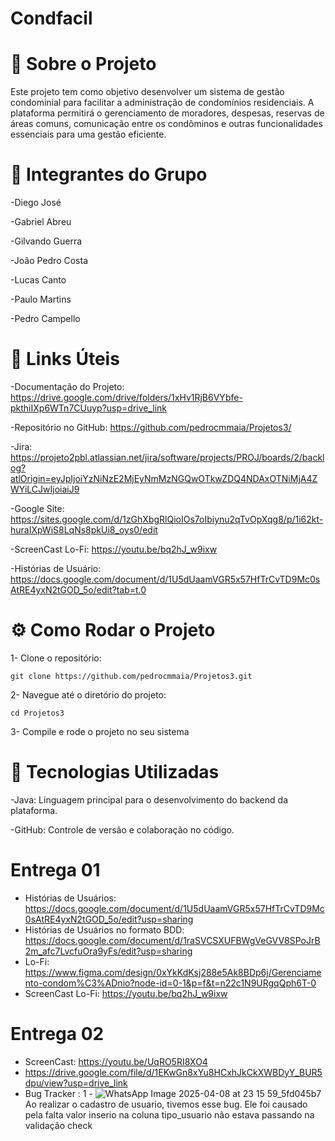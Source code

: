 # Condfacil
# 🏢 Sobre o Projeto
Este projeto tem como objetivo desenvolver um sistema de gestão condominial para facilitar a administração de condomínios residenciais. A plataforma permitirá o gerenciamento de moradores, despesas, reservas de áreas comuns, comunicação entre os condôminos e outras funcionalidades essenciais para uma gestão eficiente.

# 👥 Integrantes do Grupo

-Diego José

-Gabriel Abreu

-Gilvando Guerra

-João Pedro Costa

-Lucas Canto

-Paulo Martins

-Pedro Campello


# 🔗 Links Úteis

-Documentação do Projeto: https://drive.google.com/drive/folders/1xHv1RjB6VYbfe-pkthiIXp6WTn7CUuyp?usp=drive_link

-Repositório no GitHub: https://github.com/pedrocmmaia/Projetos3/

-Jira: https://projeto2pbl.atlassian.net/jira/software/projects/PROJ/boards/2/backlog?atlOrigin=eyJpIjoiYzNiNzE2MjEyNmMzNGQwOTkwZDQ4NDAxOTNiMjA4ZWYiLCJwIjoiaiJ9

-Google Site: https://sites.google.com/d/1zGhXbgRlQioIOs7oIbiynu2qTvOpXqg8/p/1i62kt-huraIXpWiS8LqNs8pkUi8_oys0/edit

-ScreenCast Lo-Fi: https://youtu.be/bq2hJ_w9ixw

-Histórias de Usuário: https://docs.google.com/document/d/1U5dUaamVGR5x57HfTrCvTD9Mc0sAtRE4yxN2tGOD_5o/edit?tab=t.0

# ⚙️ Como Rodar o Projeto
1- Clone o repositório:

```git
git clone https://github.com/pedrocmmaia/Projetos3.git
```

2- Navegue até o diretório do projeto:

```git
cd Projetos3
```



3- Compile e rode o projeto no seu sistema

# 🚀 Tecnologias Utilizadas

-Java: Linguagem principal para o desenvolvimento do backend da plataforma.

-GitHub: Controle de versão e colaboração no código.

# Entrega 01

- Histórias de Usuários: https://docs.google.com/document/d/1U5dUaamVGR5x57HfTrCvTD9Mc0sAtRE4yxN2tGOD_5o/edit?usp=sharing
- Histórias de Usuários no formato BDD: https://docs.google.com/document/d/1raSVCSXUFBWgVeGVV8SPoJrB2m_afc7LvcfuOra9yFs/edit?usp=sharing
- Lo-Fi: https://www.figma.com/design/0xYkKdKsj288e5Ak8BDp6j/Gerenciamento-condom%C3%ADnio?node-id=0-1&p=f&t=n22c1N9URgqQph6T-0
- ScreenCast Lo-Fi: https://youtu.be/bq2hJ_w9ixw

# Entrega 02
- ScreenCast: https://youtu.be/UqRO5RI8XO4
- https://drive.google.com/file/d/1EKwGn8xYu8HCxhJkCkXWBDyY_BUR5dpu/view?usp=drive_link
- Bug Tracker :
  1 - ![WhatsApp Image 2025-04-08 at 23 15 59_5fd045b7](https://github.com/user-attachments/assets/4869defb-6529-4d61-bbdb-41161522ed01)
    Ao realizar o cadastro de usuario, tivemos esse bug. Ele foi causado pela falta valor inserio na coluna tipo_usuario não estava passando na validação check    
